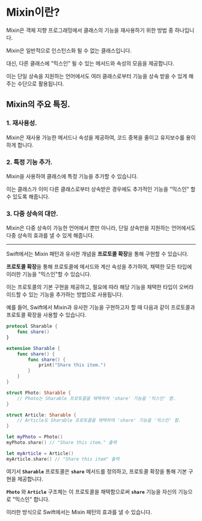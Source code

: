 # Mixin이란?

Mixin은 객체 지향 프로그래밍에서 클래스의 기능을 재사용하기 위한 방법 중 하나입니다.

Mixin은 일반적으로 인스턴스화 될 수 없는 클래스입니다.

대신, 다른 클래스에 "믹스인" 될 수 있는 메서드와 속성의 모음을 제공합니다.

이는 단일 상속을 지원하는 언어에서도 여러 클래스로부터 기능을 상속 받을 수 있게 해주는 수단으로 활용됩니다.

## Mixin의 주요 특징.

### 1. 재사용성.

Mixin은 재사용 가능한 메서드나 속성을 제공하여, 코드 중복을 줄이고 유지보수를 용이하게 합니다.

### 2. 특정 기능 추가.

Mixin을 사용하여 클래스에 특정 기능을 추가할 수 있습니다.

이는 클래스가 이미 다른 클래스로부터 상속받은 경우에도 추가적인 기능을 "믹스인" 할 수 있도록 해줍니다.

### 3. 다중 상속의 대안.

Mixin은 다중 상속이 가능한 언어에서 뿐만 아니라, 단일 상속만을 지원하는 언어에서도 다중 상속의 효과를 낼 수 있게 해줍니다.

---

Swift에서는 Mixin 패턴과 유사한 개념을 **프로토콜 확장**을 통해 구현할 수 있습니다.

**프로토콜 확장**을 통해 프로토콜에 메서드와 계산 속성을 추가하여, 채택한 모든 타입에 이러한 기능을 "믹스인"할 수 있습니다.

이는 프로토콜의 기본 구현을 제공하고, 필요에 따라 해당 기능을 채택한 타입이 오버라이드할 수 있는 기능을 추가하는 방법으로 사용됩니다.

예를 들어, Swift에서 Mixin과 유사한 기능을 구현하고자 할 때 다음과 같이 프로토콜과 프로토콜 확장을 사용할 수 있습니다.

```swift
protocol Sharable {
    func share()
}

extension Sharable {
    func share() {
        func share() {
            print("Share this item.")
        }
    }
}

struct Photo: Sharable {
    // Photo는 Sharable 프로토콜을 채택하여 'share' 기능을 '믹스인' 함.
}

struct Article: Sharable {
    // Article도 Sharable 프로토콜을 채택하여 'share' 기능을 '믹스인' 함.
}

let myPhoto = Photo()
myPhoto.share() // "Share this item." 출력

let myArticle = Article()
myArticle.share() // "Share this item" 출력
```

여기서 **`Sharable`** 프로토콜은 **`share`** 메서드를 정의하고, 프로토콜 확장을 통해 기본 구현을 제공합니다.

**`Photo`** 와 **`Article`** 구조체는 이 프로토콜을 채택함으로써 **`share`** 기능을 자신의 기능으로 "믹스인" 합니다.

이러한 방식으로 Swift에서는 Mixin 패턴의 효과를 낼 수 있습니다.
